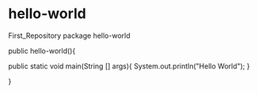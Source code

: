 # hello-world
First_Repository
package hello-world

public hello-world(){

public static void main(String [] args){
  System.out.println("Hello World");
}

}
